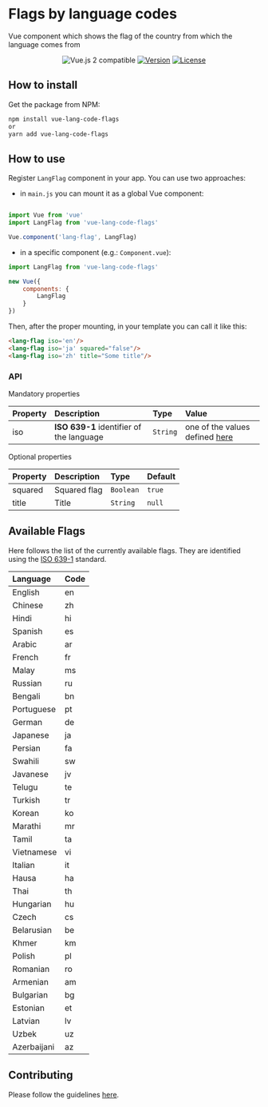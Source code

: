 # Flags by language codes
Vue component which shows the flag of the country from which the language comes from

<p align="center">
  <img src="https://img.shields.io/badge/vue%202.x-compatible-green.svg" alt="Vue.js 2 compatible">
  <a href="https://www.npmjs.com/package/vue-lang-code-flags"><img src="https://img.shields.io/badge/npm-1.0.5-blue.svg" alt="Version"></a>
  <a href="https://www.npmjs.com/package/vue-lang-code-flags"><img src="https://img.shields.io/badge/license-MIT-green.svg" alt="License"></a>
</p>

## How to install

Get the package from NPM:

```bash
npm install vue-lang-code-flags
or
yarn add vue-lang-code-flags
```

## How to use

Register `LangFlag` component in your app. You can use two approaches:

- in `main.js` you can mount it as a global Vue component:

```js

import Vue from 'vue'
import LangFlag from 'vue-lang-code-flags'

Vue.component('lang-flag', LangFlag)

```

- in a specific component (e.g.: `Component.vue`):


```js
import LangFlag from 'vue-lang-code-flags'

new Vue({
    components: {
        LangFlag
    }
})
```
Then, after the proper mounting, in your template you can call it like this:

```html
<lang-flag iso='en'/>
<lang-flag iso='ja' squared="false"/>
<lang-flag iso='zh' title="Some title"/>
```

### API

Mandatory properties

| Property | Description | Type | Value
|:--|:--|:--|:--|
| iso | **ISO 639-1** identifier of the language | `String` | one of the values defined [here](#available-flags) |

Optional properties

| Property | Description | Type | Default
|:--|:--|:--|:--|
| squared | Squared flag | `Boolean` | `true` |
| title | Title | `String` | `null` |

## Available Flags

Here follows the list of the currently available flags.
They are identified using the [ISO 639-1](https://en.wikipedia.org/wiki/List_of_ISO_639-1_codes) standard.

| Language | Code
|:--|:--|
| English | en |
| Chinese | zh |
| Hindi | hi |
| Spanish | es |
| Arabic | ar |
| French | fr |
| Malay | ms |
| Russian | ru |
| Bengali | bn |
| Portuguese | pt |
| German | de |
| Japanese | ja |
| Persian | fa |
| Swahili | sw |
| Javanese | jv |
| Telugu | te |
| Turkish | tr |
| Korean | ko |
| Marathi | mr |
| Tamil | ta |
| Vietnamese | vi |
| Italian | it |
| Hausa | ha |
| Thai | th |
| Hungarian | hu |
| Czech | cs |
| Belarusian | be |
| Khmer | km |
| Polish | pl |
| Romanian | ro |
| Armenian | am |
| Bulgarian | bg |
| Estonian | et |
| Latvian | lv |
| Uzbek | uz |
| Azerbaijani | az |

## Contributing

Please follow the guidelines [here](https://github.com/P3trur0/vue-country-flag/blob/master/CONTRIBUTING.md).

